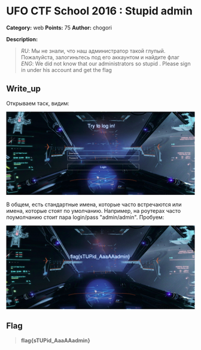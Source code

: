 # UFO CTF School 2016 : Stupid admin

**Category:** web **Points:** 75
**Author:** chogori 

**Description:**

> *RU*: Мы не знали, что наш администратор такой глупый. Пожалуйста, залогиньтесь под его аккаунтом и найдите флаг  
> *ENG*: We did not know that our administrators so stupid . Please sign in under his account and get the flag

## Write_up

Открываем таск, видим:

![Screen_1.png](./img/Screen_1.png)

В общем, есть стандартные имена, которые часто встречаются или имена, которые стоят по умолчанию. Например, на роутерах часто поумолчанию стоит пара login/pass "admin/admin". Пробуем:

![Screen_2.png](./img/Screen_2.png)

## Flag

> **flag{sTUPid_AaaAAadmin}**
